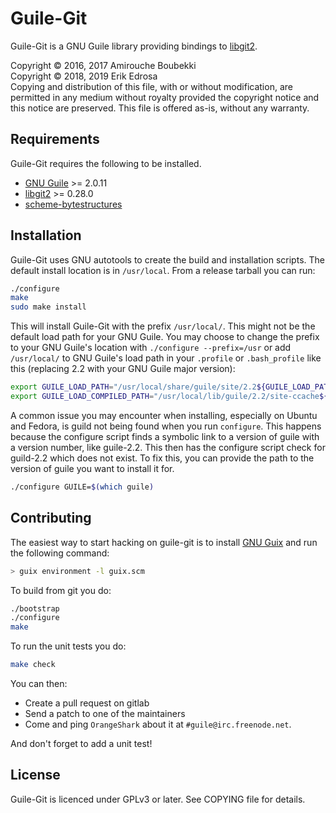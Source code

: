 # Guile-Git

Guile-Git is a GNU Guile library providing bindings to
[libgit2](https://libgit2.org/).

Copyright © 2016, 2017 Amirouche Boubekki  
Copyright © 2018, 2019 Erik Edrosa  
Copying and distribution of this file, with or without modification,
are permitted in any medium without royalty provided the copyright
notice and this notice are preserved.  This file is offered as-is,
without any warranty.

## Requirements

Guile-Git requires the following to be installed.

- [GNU Guile](https://www.gnu.org/software/guile/) >= 2.0.11
- [libgit2](https://libgit2.org/) >= 0.28.0
- [scheme-bytestructures](https://github.com/TaylanUB/scheme-bytestructures)

## Installation

Guile-Git uses GNU autotools to create the build and installation
scripts. The default install location is in `/usr/local`. From a
release tarball you can run:

```sh
./configure
make
sudo make install
```

This will install Guile-Git with the prefix `/usr/local/`. This
might not be the default load path for your GNU Guile. You may choose
to change the prefix to your GNU Guile's location with `./configure
--prefix=/usr` or add `/usr/local/` to GNU Guile's load path in your
`.profile` or `.bash_profile` like this (replacing 2.2 with your GNU
Guile major version):

```sh
export GUILE_LOAD_PATH="/usr/local/share/guile/site/2.2${GUILE_LOAD_PATH:+:}$GUILE_LOAD_PATH"
export GUILE_LOAD_COMPILED_PATH="/usr/local/lib/guile/2.2/site-ccache${GUILE_LOAD_COMPILED_PATH:+:}$GUILE_COMPILED_LOAD_PATH"
```

A common issue you may encounter when installing, especially on Ubuntu
and Fedora, is guild not being found when you run `configure`. This
happens because the configure script finds a symbolic link to a
version of guile with a version number, like guile-2.2. This then has
the configure script check for guild-2.2 which does not exist. To fix
this, you can provide the path to the version of guile you want to
install it for.

```sh
./configure GUILE=$(which guile)
```

## Contributing

The easiest way to start hacking on guile-git is to install
[GNU Guix](https://gnu.org/s/guix) and run the following command:

```bash
> guix environment -l guix.scm
```

To build from git you do:

```sh
./bootstrap
./configure
make
```

To run the unit tests you do:

```sh
make check
```

You can then:

- Create a pull request on gitlab
- Send a patch to one of the maintainers
- Come and ping `OrangeShark` about it at `#guile@irc.freenode.net`.

And don't forget to add a unit test!

## License

Guile-Git is licenced under GPLv3 or later. See COPYING file for
details.
